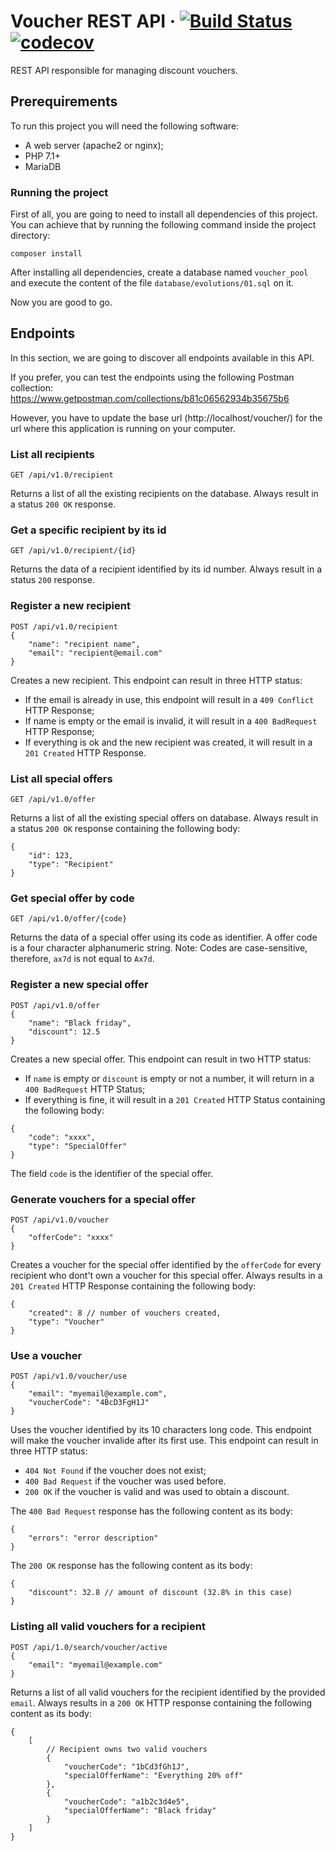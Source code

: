 # Voucher REST API &middot; [![Build Status](https://travis-ci.org/mathnogueira/voucher-api.svg?branch=master)](https://travis-ci.org/mathnogueira/voucher-api) [![codecov](https://codecov.io/gh/mathnogueira/voucher-api/branch/master/graph/badge.svg)](https://codecov.io/gh/mathnogueira/voucher-api)




REST API responsible for managing discount vouchers.

## Prerequirements
To run this project you will need the following software:

- A web server (apache2 or nginx);
- PHP 7.1+
- MariaDB

### Running the project
First of all, you are going to need to install all dependencies of this project. You can achieve that by running the following command inside the project directory:

```shell
composer install
```

After installing all dependencies, create a database named `voucher_pool` and execute the content of the file `database/evolutions/01.sql` on it.

Now you are good to go.

## Endpoints

In this section, we are going to discover all endpoints available in this API.

If you prefer, you can test the endpoints using the following Postman collection:
https://www.getpostman.com/collections/b81c06562934b35675b6

However, you have to update the base url (http://localhost/voucher/) for the url where this application is running on your computer.

### List all recipients
```http
GET /api/v1.0/recipient
```
Returns a list of all the existing recipients on the database. Always result in a status `200 OK` response.

### Get a specific recipient by its id
```http
GET /api/v1.0/recipient/{id}
```
Returns the data of a recipient identified by its id number. Always result in a status `200` response.

### Register a new recipient
```http
POST /api/v1.0/recipient
{
    "name": "recipient name",
    "email": "recipient@email.com"
}
```
Creates a new recipient. This endpoint can result in three HTTP status:

- If the email is already in use, this endpoint will result in a `409 Conflict` HTTP Response;
- If name is empty or the email is invalid, it will result in a `400 BadRequest` HTTP Response;
- If everything is ok and the new recipient was created, it will result in a `201 Created` HTTP Response.

### List all special offers
```http
GET /api/v1.0/offer
```
Returns a list of all the existing special offers on database. Always result in a status `200 OK` response containing the following body:
```
{
    "id": 123,
    "type": "Recipient"
}
```

### Get special offer by code
```http
GET /api/v1.0/offer/{code}
```
Returns the data of a special offer using its code as identifier. A offer code is a four character alphanumeric string. Note: Codes are case-sensitive, therefore, `ax7d` is not equal to `Ax7d`.

### Register a new special offer
```http
POST /api/v1.0/offer
{
    "name": "Black friday",
    "discount": 12.5
}
```
Creates a new special offer. This endpoint can result in two HTTP status:

- If `name` is empty or `discount` is empty or not a number, it will return in a `400 BadRequest` HTTP Status;
- If everything is fine, it will result in a `201 Created` HTTP Status containing the following body:

```
{
    "code": "xxxx",
    "type": "SpecialOffer"
}
```

The field `code` is the identifier of the special offer.

### Generate vouchers for a special offer
```http
POST /api/v1.0/voucher
{
    "offerCode": "xxxx"
}
```
Creates a voucher for the special offer identified by the `offerCode` for every recipient who dont't own a voucher for this special offer. Always results in a `201 Created` HTTP Response containing the following body:

```
{
    "created": 8 // number of vouchers created,
    "type": "Voucher"
}
```

### Use a voucher
```http
POST /api/v1.0/voucher/use
{
    "email": "myemail@example.com",
    "voucherCode": "4BcD3FgH1J"
}
```
Uses the voucher identified by its 10 characters long code. This endpoint will make the voucher invalide after its first use. This endpoint can result in three HTTP status:

- `404 Not Found` if the voucher does not exist;
- `400 Bad Request` if the voucher was used before.
- `200 OK` if the voucher is valid and was used to obtain a discount.

The `400 Bad Request` response has the following content as its body:
```
{
    "errors": "error description"
}
```

The `200 OK` response has the following content as its body:
```
{
    "discount": 32.8 // amount of discount (32.8% in this case)
}
```

### Listing all valid vouchers for a recipient
```http
POST /api/1.0/search/voucher/active
{
    "email": "myemail@example.com"
}
```
Returns a list of all valid vouchers for the recipient identified by the provided `email`. Always results in a `200 OK` HTTP response containing the following content as its body:
```
{
    [
        // Recipient owns two valid vouchers
        {
            "voucherCode": "1bCd3fGh1J",
            "specialOfferName": "Everything 20% off"
        },
        {
            "voucherCode": "a1b2c3d4e5",
            "specialOfferName": "Black friday"
        }
    ]
}
```
